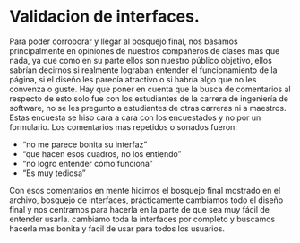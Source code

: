 # Validacion de interfaces.
Para poder corroborar y llegar al bosquejo final, nos basamos principalmente en opiniones de nuestros compañeros de clases mas que nada, ya que como en su parte ellos son nuestro público objetivo, ellos sabrían decirnos si realmente lograban entender el funcionamiento de la página, si el diseño les parecía atractivo o si habría algo que no les convenza o guste. Hay que poner en cuenta que la busca de comentarios al respecto de esto solo fue con los estudiantes de la carrera de ingeniería de software, no se les pregunto a estudiantes de otras carreras ni a maestros. Estas encuesta se hiso cara a cara con los encuestados y no por un formulario.
Los comentarios mas repetidos o sonados fueron:
- “no me parece bonita su interfaz”
- “que hacen esos cuadros, no los entiendo”
- “no logro entender cómo funciona”
-  “Es muy tediosa”

Con esos comentarios en mente hicimos el bosquejo final mostrado en el archivo, bosquejo de interfaces, prácticamente cambiamos todo el diseño final y nos centramos para hacerla en la parte de que sea muy fácil de entender usarla. cambiamo toda la interfaces por completo y buscamos hacerla mas bonita y facil de usar para todos los usuarios.
